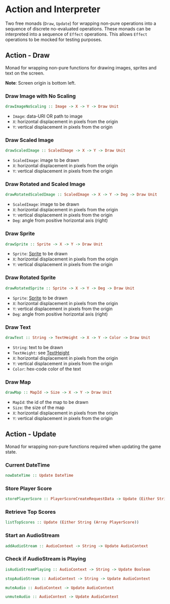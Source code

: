 # Action and Interpreter

Two free monads (`Draw`, `Update`) for wrapping non-pure operations into a sequence of discrete no-evaluated operations. These monads can be interpreted into a sequence of `Effect` operations. This allows `Effect` operations to be mocked for testing purposes.

## Action - Draw

Monad for wrapping non-pure functions for drawing images, sprites and text on the screen.

**Note**: Screen origin is bottom left.

### Draw Image with No Scaling
```PureScript
drawImageNoScaling :: Image -> X -> Y -> Draw Unit
```
- `Image`: data-URI OR path to image
- `X`: horizontal displacement in pixels from the origin
- `Y`: vertical displacement in pixels from the origin

### Draw Scaled Image
```PureScript
drawScaledImage :: ScaledImage -> X -> Y -> Draw Unit
```
- `ScaledImage`: image to be drawn
- `X`: horizontal displacement in pixels from the origin
- `Y`: vertical displacement in pixels from the origin

### Draw Rotated and Scaled Image
```PureScript
drawRotatedScaledImage :: ScaledImage -> X -> Y -> Deg -> Draw Unit
```
- `ScaledImage`: image to be drawn
- `X`: horizontal displacement in pixels from the origin
- `Y`: vertical displacement in pixels from the origin
- `Deg`: angle from positive horizontal axis (right)

### Draw Sprite
```PureScript
drawSprite :: Sprite -> X -> Y -> Draw Unit
```
- `Sprite`: [Sprite](types.md\#Sprite) to be drawn
- `X`: horizontal displacement in pixels from the origin
- `Y`: vertical displacement in pixels from the origin

### Draw Rotated Sprite
```PureScript
drawRotatedSprite :: Sprite -> X -> Y -> Deg -> Draw Unit
```
- `Sprite`: [Sprite](types.md\#Sprite) to be drawn
- `X`: horizontal displacement in pixels from the origin
- `Y`: vertical displacement in pixels from the origin
- `Deg`: angle from positive horizontal axis (right)

### Draw Text
```PureScript
drawText :: String -> TextHeight -> X -> Y -> Color -> Draw Unit
```
- `String`: text to be drawn
- `TextHeight`: see [TextHeight](types.md\#TextHeight)
- `X`: horizontal displacement in pixels from the origin
- `Y`: vertical displacement in pixels from the origin
- `Color`: hex-code color of the text

### Draw Map
```PureScript
drawMap :: MapId -> Size -> X -> Y -> Draw Unit
```
- `MapId`: the id of the map to be drawn
- `Size`: the size of the map
- `X`: horizontal displacement in pixels from the origin
- `Y`: vertical displacement in pixels from the origin

## Action - Update

Monad for wrapping non-pure functions required when updating the game state.

### Current DateTime

```PureScript
nowDateTime :: Update DateTime
```

### Store Player Score

```PureScript
storePlayerScore :: PlayerScoreCreateRequestData -> Update (Either String Boolean)
```

### Retrieve Top Scores 

```PureScript
listTopScores :: Update (Either String (Array PlayerScore))
```

### Start an AudioStream

```PureScript
addAudioStream :: AudioContext -> String -> Update AudioContext
```

### Check if AudioStream is Playing

```PureScript
isAudioStreamPlaying :: AudioContext -> String -> Update Boolean
```

```PureScript
stopAudioStream :: AudioContext -> String -> Update AudioContext
```

```PureScript
muteAudio :: AudioContext -> Update AudioContext
```

```PureScript
unmuteAudio :: AudioContext -> Update AudioContext
```